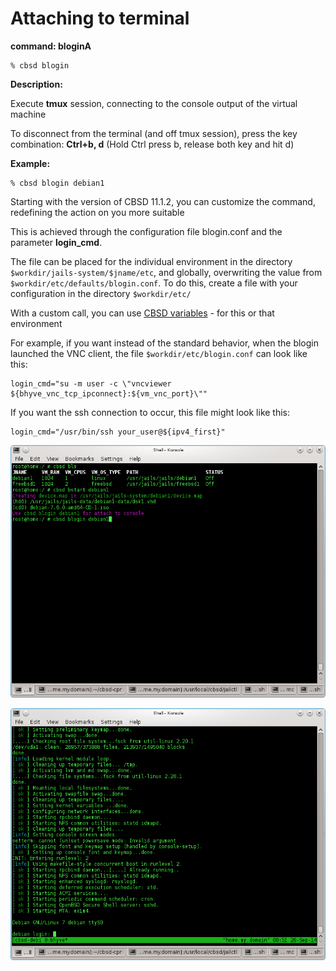 # Attaching to terminal

**command: bloginA**

```
% cbsd blogin
```

**Description:**

Execute **tmux** session, connecting to the console output of the virtual machine

To disconnect from the terminal (and off tmux session), press the key combination: **Ctrl+b, d** (Hold Ctrl press b, release both key and hit d)

**Example:**

```
% cbsd blogin debian1
```

Starting with the version of CBSD 11.1.2, you can customize the command, redefining the action on you more suitable

This is achieved through the configuration file blogin.conf and the parameter **login_cmd**.

The file can be placed for the individual environment in the directory `$workdir/jails-system/$jname/etc`, and globally, overwriting the value from `$workdir/etc/defaults/blogin.conf`. To do this, create a file with your configuration in the directory `$workdir/etc/`

With a custom call, you can use [CBSD variables](../docs/cbsd-variables.md) - for this or that environment

For example, if you want instead of the standard behavior, when the blogin launched the VNC client, the file `$workdir/etc/blogin.conf` can look like this:

```
login_cmd="su -m user -c \"vncviewer ${bhyve_vnc_tcp_ipconnect}:${vm_vnc_port}\""
```

If you want the ssh connection to occur, this file might look like this:

```
login_cmd="/usr/bin/ssh your_user@${ipv4_first}"
```

![](img/blogin1.png)


![](img/blogin2.png)
